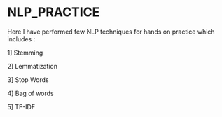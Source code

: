 # NLP_PRACTICE
Here I have performed few NLP techniques for hands on practice which includes : 

1] Stemming

2] Lemmatization

3] Stop Words

4] Bag of words

5] TF-IDF
